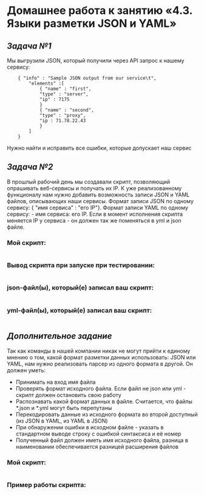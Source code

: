 # Домашнее работа к занятию «4.3. Языки разметки JSON и YAML»
## _Задача №1_
Мы выгрузили JSON, который получили через API запрос к нашему сервису:
```
    { "info" : "Sample JSON output from our service\t",
        "elements" :[
            { "name" : "first",
            "type" : "server",
            "ip" : 7175 
            }
            { "name" : "second",
            "type" : "proxy",
            "ip : 71.78.22.43
            }
        ]
    }
```
Нужно найти и исправить все ошибки, которые допускает наш сервис



## _Задача №2_
В прошлый рабочий день мы создавали скрипт, позволяющий опрашивать веб-сервисы и получать их IP. К уже реализованному функционалу нам нужно добавить возможность записи JSON и YAML файлов, описывающих наши сервисы. Формат записи JSON по одному сервису: { "имя сервиса" : "его IP"}. Формат записи YAML по одному сервису: - имя сервиса: его IP. Если в момент исполнения скрипта меняется IP у сервиса - он должен так же поменяться в yml и json файле.

### Мой скрипт:
```python

```
### Вывод скрипта при запуске при тестировании:
```
```
### json-файл(ы), который(е) записал ваш скрипт:
```json

```
### yml-файл(ы), который(е) записал ваш скрипт:
```yaml

```

## _Дополнительное задание_

Так как команды в нашей компании никак не могут прийти к единому мнению о том, какой формат разметки данных использовать: JSON или YAML, нам нужно реализовать парсер из одного формата в другой. Он должен уметь:

- Принимать на вход имя файла
- Проверять формат исходного файла. Если файл не json или yml - скрипт должен остановить свою работу
- Распознавать какой формат данных в файле. Считается, что файлы *.json и *.yml могут быть перепутаны
- Перекодировать данные из исходного формата во второй доступный (из JSON в YAML, из YAML в JSON)
- При обнаружении ошибки в исходном файле - указать в стандартном выводе строку с ошибкой синтаксиса и её номер
- Полученный файл должен иметь имя исходного файла, разница в наименовании обеспечивается разницей расширения файлов

### Мой скрипт:
```python

```
### Пример работы скрипта:

